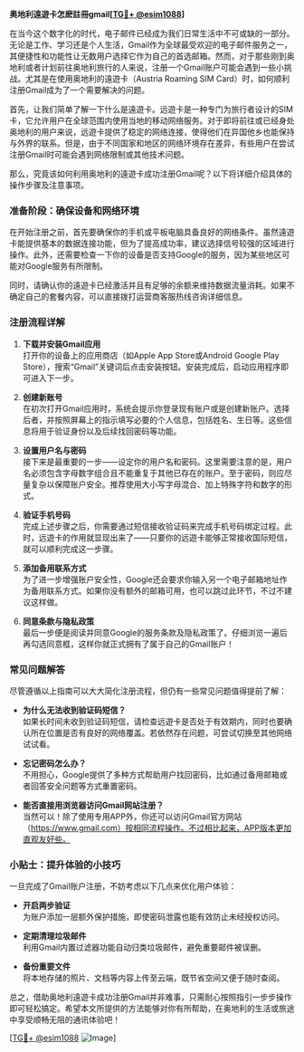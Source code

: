 **奥地利遠遊卡怎麽註冊gmail[[TG💪+ @esim1088](https://t.me/s/esim1088)]**

在当今这个数字化的时代，电子邮件已经成为我们日常生活中不可或缺的一部分。无论是工作、学习还是个人生活，Gmail作为全球最受欢迎的电子邮件服务之一，其便捷性和功能性让无数用户选择它作为自己的首选邮箱。然而，对于那些刚到奥地利或者计划前往奥地利旅行的人来说，注册一个Gmail账户可能会遇到一些小挑战。尤其是在使用奥地利的遠遊卡（Austria Roaming SIM Card）时，如何顺利注册Gmail成为了一个需要解决的问题。

首先，让我们简单了解一下什么是遠遊卡。远遊卡是一种专门为旅行者设计的SIM卡，它允许用户在全球范围内使用当地的移动网络服务。对于即将前往或已经身处奥地利的用户来说，远遊卡提供了稳定的网络连接，使得他们在异国他乡也能保持与外界的联系。但是，由于不同国家和地区的网络环境存在差异，有些用户在尝试注册Gmail时可能会遇到网络限制或其他技术问题。

那么，究竟该如何利用奥地利的遠遊卡成功注册Gmail呢？以下将详细介绍具体的操作步骤及注意事项。

### 准备阶段：确保设备和网络环境

在开始注册之前，首先要确保你的手机或平板电脑具备良好的网络条件。虽然遠遊卡能提供基本的数据连接功能，但为了提高成功率，建议选择信号较强的区域进行操作。此外，还需要检查一下你的设备是否支持Google的服务，因为某些地区可能对Google服务有所限制。

同时，请确认你的遠遊卡已经激活并且有足够的余额来维持数据流量消耗。如果不确定自己的套餐内容，可以直接拨打运营商客服热线咨询详细信息。

### 注册流程详解

1. **下载并安装Gmail应用**  
   打开你的设备上的应用商店（如Apple App Store或Android Google Play Store），搜索“Gmail”关键词后点击安装按钮。安装完成后，启动应用程序即可进入下一步。

2. **创建新账号**  
   在初次打开Gmail应用时，系统会提示你登录现有账户或是创建新账户。选择后者，并按照屏幕上的指示填写必要的个人信息，包括姓名、生日等。这些信息将用于验证身份以及后续找回密码等功能。

3. **设置用户名与密码**  
   接下来是最重要的一步——设定你的用户名和密码。这里需要注意的是，用户名必须包含字母数字组合且不能重复于其他已存在的账户。至于密码，则应尽量复杂以保障账户安全。推荐使用大小写字母混合、加上特殊字符和数字的形式。

4. **验证手机号码**  
   完成上述步骤之后，你需要通过短信接收验证码来完成手机号码绑定过程。此时，远遊卡的作用就显现出来了——只要你的远遊卡能够正常接收国际短信，就可以顺利完成这一步骤。

5. **添加备用联系方式**  
   为了进一步增强账户安全性，Google还会要求你输入另一个电子邮箱地址作为备用联系方式。如果你没有额外的邮箱可用，也可以跳过此环节，不过不建议这样做。

6. **同意条款与隐私政策**  
   最后一步便是阅读并同意Google的服务条款及隐私政策了。仔细浏览一遍后再勾选同意框，这样你就正式拥有了属于自己的Gmail账户！

### 常见问题解答

尽管遵循以上指南可以大大简化注册流程，但仍有一些常见问题值得提前了解：

- **为什么无法收到验证码短信？**  
  如果长时间未收到验证码短信，请检查远遊卡是否处于有效期内，同时也要确认所在位置是否有良好的网络覆盖。若依然存在问题，可尝试切换至其他网络试试看。

- **忘记密码怎么办？**  
  不用担心，Google提供了多种方式帮助用户找回密码，比如通过备用邮箱或者回答安全问题等方式重置密码。

- **能否直接用浏览器访问Gmail网站注册？**  
  当然可以！除了使用专用APP外，你还可以访问Gmail官方网站（https://www.gmail.com）按相同流程操作。不过相比起来，APP版本更加直观友好些。

### 小贴士：提升体验的小技巧

一旦完成了Gmail账户注册，不妨考虑以下几点来优化用户体验：

- **开启两步验证**  
  为账户添加一层额外保护措施，即使密码泄露也能有效防止未经授权访问。

- **定期清理垃圾邮件**  
  利用Gmail内置过滤器功能自动归类垃圾邮件，避免重要邮件被误删。

- **备份重要文件**  
  将本地存储的照片、文档等内容上传至云端，既节省空间又便于随时查阅。

总之，借助奥地利遠遊卡成功注册Gmail并非难事，只需耐心按照指引一步步操作即可轻松搞定。希望本文所提供的方法能够对你有所帮助，在奥地利的生活或旅途中享受顺畅无阻的通讯体验吧！

[[TG💪+ @esim1088](https://t.me/s/esim1088) ![Image](https://i.postimg.cc/4NQfJmqS/Snipaste-2025-05-13-00-14-12.png)]